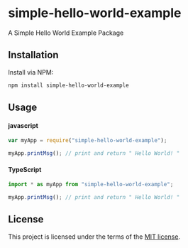 # simple-hello-world-example

A Simple Hello World Example Package

## Installation

Install via NPM:

```bash
npm install simple-hello-world-example

```

## Usage

#### javascript

```javascript
var myApp = require("simple-hello-world-example");

myApp.printMsg(); // print and return " Hello World! "
```

#### TypeScript

```typescript
import * as myApp from "simple-hello-world-example";

myApp.printMsg(); // print and return " Hello World! "
```

## License

This project is licensed under the terms of the
[MIT license](/LICENSE).
